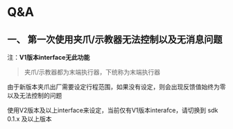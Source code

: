 # Q&A

## 一、 第一次使用夹爪/示教器无法控制以及无消息问题

注：**V1版本interface无此功能**

> 夹爪/示教器都为末端执行器，下统称为末端执行器

由于新版本夹爪出厂需要设定行程范围，如果没有设定，则会出现反馈值始终为零以及无法控制的问题

使用V2版本及以上interface来设定，当前仅有V1版本interafce，请切换到 sdk 0.1.x 及以上版本
